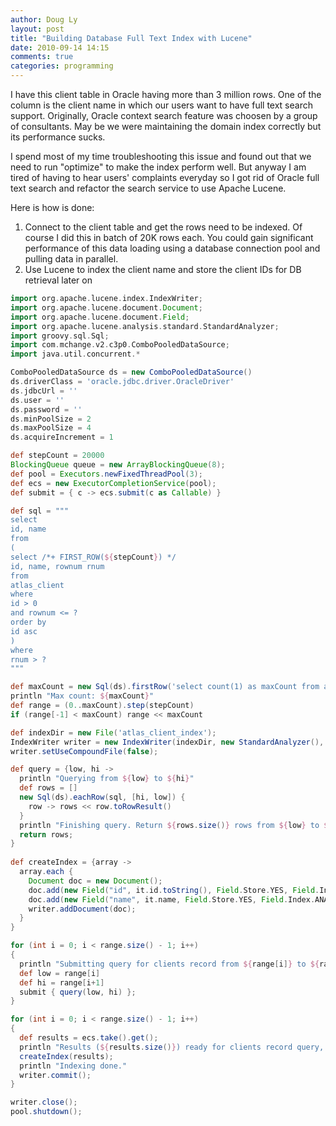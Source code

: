 ```yaml
---
author: Doug Ly
layout: post
title: "Building Database Full Text Index with Lucene"
date: 2010-09-14 14:15
comments: true
categories: programming
---
```


I have this client table in Oracle having more than 3 million rows. One of the column is the client name in which our users want to have full text search support.
Originally, Oracle context search feature was choosen by a group of consultants. May be we were maintaining the domain index correctly but its performance sucks.
<!-- more -->

I spend most of my time troubleshooting this issue and found out that we need to run "optimize" to make the index perform well. But anyway I am tired of having to hear users' complaints
everyday so I got rid of Oracle full text search and refactor the search service to use Apache Lucene.

Here is how is done:

1. Connect to the client table and get the rows need to be indexed. Of course I did this in batch of 20K rows each.
You could gain significant performance of this data loading using a database connection pool and pulling data in parallel.
2. Use Lucene to index the client name and store the client IDs for DB retrieval later on

``` groovy Extracting Data for Indexing
import org.apache.lucene.index.IndexWriter;
import org.apache.lucene.document.Document;
import org.apache.lucene.document.Field;
import org.apache.lucene.analysis.standard.StandardAnalyzer;
import groovy.sql.Sql;
import com.mchange.v2.c3p0.ComboPooledDataSource;
import java.util.concurrent.*

ComboPooledDataSource ds = new ComboPooledDataSource()
ds.driverClass = 'oracle.jdbc.driver.OracleDriver'
ds.jdbcUrl = ''
ds.user = ''
ds.password = ''
ds.minPoolSize = 2
ds.maxPoolSize = 4
ds.acquireIncrement = 1

def stepCount = 20000
BlockingQueue queue = new ArrayBlockingQueue(8);
def pool = Executors.newFixedThreadPool(3);
def ecs = new ExecutorCompletionService(pool);
def submit = { c -> ecs.submit(c as Callable) }

def sql = """
select
id, name
from
(
select /*+ FIRST_ROW(${stepCount}) */
id, name, rownum rnum
from
atlas_client
where
id > 0
and rownum <= ?
order by
id asc
)
where
rnum > ?
"""

def maxCount = new Sql(ds).firstRow('select count(1) as maxCount from atlas_client where id > 0'').maxCount;
println "Max count: ${maxCount}"
def range = (0..maxCount).step(stepCount)
if (range[-1] < maxCount) range << maxCount

def indexDir = new File('atlas_client_index');
IndexWriter writer = new IndexWriter(indexDir, new StandardAnalyzer(), true);
writer.setUseCompoundFile(false);

def query = {low, hi ->
  println "Querying from ${low} to ${hi}"
  def rows = []
  new Sql(ds).eachRow(sql, [hi, low]) {
    row -> rows << row.toRowResult()
  }
  println "Finishing query. Return ${rows.size()} rows from ${low} to ${hi}"
  return rows;
}
 
def createIndex = {array ->
  array.each {
    Document doc = new Document();
    doc.add(new Field("id", it.id.toString(), Field.Store.YES, Field.Index.NO));
    doc.add(new Field("name", it.name, Field.Store.YES, Field.Index.ANALYZED));
    writer.addDocument(doc);
  }
}

for (int i = 0; i < range.size() - 1; i++)
{
  println "Submitting query for clients record from ${range[i]} to ${range[i+1]}"
  def low = range[i]
  def hi = range[i+1]
  submit { query(low, hi) };
}

for (int i = 0; i < range.size() - 1; i++)
{
  def results = ecs.take().get();
  println "Results (${results.size()}) ready for clients record query, indexing..."
  createIndex(results);
  println "Indexing done."
  writer.commit();
}

writer.close();
pool.shutdown();
```

